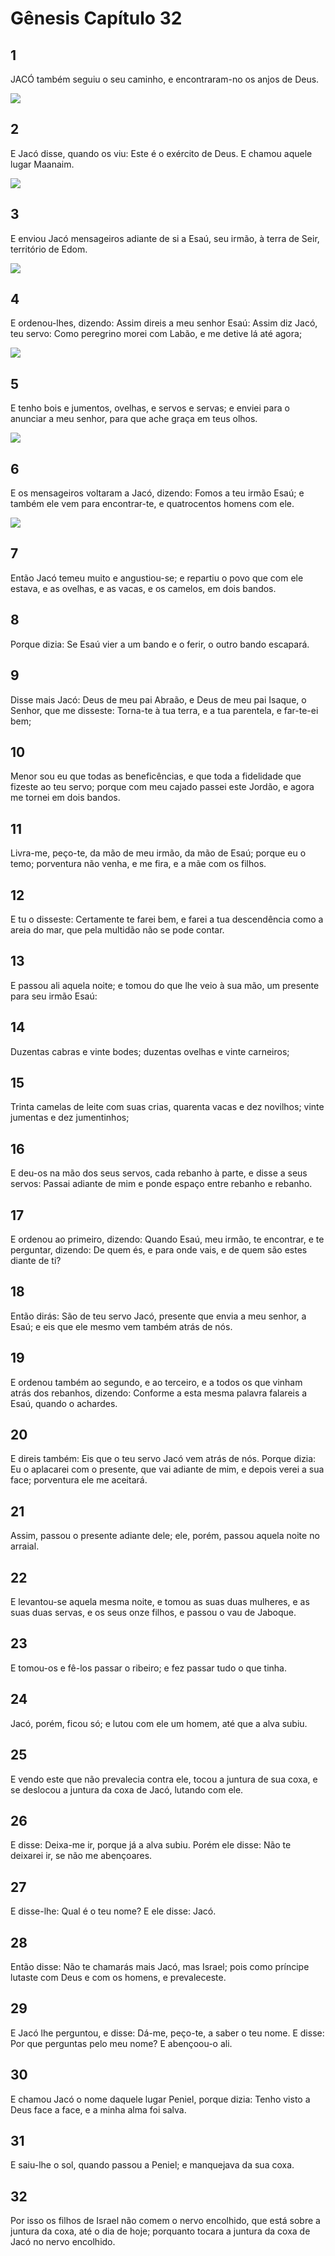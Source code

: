 # Gênesis Capítulo 32

## 1
JACÓ também seguiu o seu caminho, e encontraram-no os anjos de Deus.

![](../.img/Gn/32/1-0.jpg)

## 2
E Jacó disse, quando os viu: Este é o exército de Deus. E chamou aquele lugar Maanaim.

![](../.img/Gn/32/2-0.jpg)

## 3
E enviou Jacó mensageiros adiante de si a Esaú, seu irmão, à terra de Seir, território de Edom.

![](../.img/Gn/32/3-0.jpg)

## 4
E ordenou-lhes, dizendo: Assim direis a meu senhor Esaú: Assim diz Jacó, teu servo: Como peregrino morei com Labão, e me detive lá até agora;

![](../.img/Gn/32/4-0.jpg)

## 5
E tenho bois e jumentos, ovelhas, e servos e servas; e enviei para o anunciar a meu senhor, para que ache graça em teus olhos.

![](../.img/Gn/32/5-0.jpg)

## 6
E os mensageiros voltaram a Jacó, dizendo: Fomos a teu irmão Esaú; e também ele vem para encontrar-te, e quatrocentos homens com ele.

![](../.img/Gn/32/6-0.jpg)

## 7
Então Jacó temeu muito e angustiou-se; e repartiu o povo que com ele estava, e as ovelhas, e as vacas, e os camelos, em dois bandos.

## 8
Porque dizia: Se Esaú vier a um bando e o ferir, o outro bando escapará.

## 9
Disse mais Jacó: Deus de meu pai Abraão, e Deus de meu pai Isaque, o Senhor, que me disseste: Torna-te à tua terra, e a tua parentela, e far-te-ei bem;

## 10
Menor sou eu que todas as beneficências, e que toda a fidelidade que fizeste ao teu servo; porque com meu cajado passei este Jordão, e agora me tornei em dois bandos.

## 11
Livra-me, peço-te, da mão de meu irmão, da mão de Esaú; porque eu o temo; porventura não venha, e me fira, e a mãe com os filhos.

## 12
E tu o disseste: Certamente te farei bem, e farei a tua descendência como a areia do mar, que pela multidão não se pode contar.

## 13
E passou ali aquela noite; e tomou do que lhe veio à sua mão, um presente para seu irmão Esaú:

## 14
Duzentas cabras e vinte bodes; duzentas ovelhas e vinte carneiros;

## 15
Trinta camelas de leite com suas crias, quarenta vacas e dez novilhos; vinte jumentas e dez jumentinhos;

## 16
E deu-os na mão dos seus servos, cada rebanho à parte, e disse a seus servos: Passai adiante de mim e ponde espaço entre rebanho e rebanho.

## 17
E ordenou ao primeiro, dizendo: Quando Esaú, meu irmão, te encontrar, e te perguntar, dizendo: De quem és, e para onde vais, e de quem são estes diante de ti?

## 18
Então dirás: São de teu servo Jacó, presente que envia a meu senhor, a Esaú; e eis que ele mesmo vem também atrás de nós.

## 19
E ordenou também ao segundo, e ao terceiro, e a todos os que vinham atrás dos rebanhos, dizendo: Conforme a esta mesma palavra falareis a Esaú, quando o achardes.

## 20
E direis também: Eis que o teu servo Jacó vem atrás de nós. Porque dizia: Eu o aplacarei com o presente, que vai adiante de mim, e depois verei a sua face; porventura ele me aceitará.

## 21
Assim, passou o presente adiante dele; ele, porém, passou aquela noite no arraial.

## 22
E levantou-se aquela mesma noite, e tomou as suas duas mulheres, e as suas duas servas, e os seus onze filhos, e passou o vau de Jaboque.

## 23
E tomou-os e fê-los passar o ribeiro; e fez passar tudo o que tinha.

## 24
Jacó, porém, ficou só; e lutou com ele um homem, até que a alva subiu.

## 25
E vendo este que não prevalecia contra ele, tocou a juntura de sua coxa, e se deslocou a juntura da coxa de Jacó, lutando com ele.

## 26
E disse: Deixa-me ir, porque já a alva subiu. Porém ele disse: Não te deixarei ir, se não me abençoares.

## 27
E disse-lhe: Qual é o teu nome? E ele disse: Jacó.

## 28
Então disse: Não te chamarás mais Jacó, mas Israel; pois como príncipe lutaste com Deus e com os homens, e prevaleceste.

## 29
E Jacó lhe perguntou, e disse: Dá-me, peço-te, a saber o teu nome. E disse: Por que perguntas pelo meu nome? E abençoou-o ali.

## 30
E chamou Jacó o nome daquele lugar Peniel, porque dizia: Tenho visto a Deus face a face, e a minha alma foi salva.

## 31
E saiu-lhe o sol, quando passou a Peniel; e manquejava da sua coxa.

## 32
Por isso os filhos de Israel não comem o nervo encolhido, que está sobre a juntura da coxa, até o dia de hoje; porquanto tocara a juntura da coxa de Jacó no nervo encolhido.

